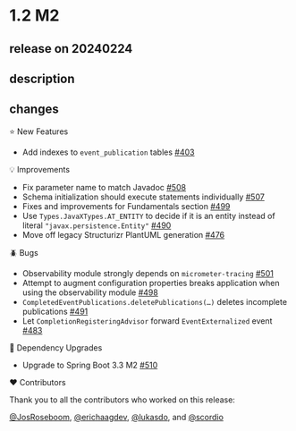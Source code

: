 # 1.2 M2

## release on 20240224

## description

## changes

⭐ New Features

* Add indexes to <code>event_publication</code> tables <a href="https://github.com/spring-projects/spring-modulith/issues/403" data-hovercard-type="issue" data-hovercard-url="/spring-projects/spring-modulith/issues/403/hovercard">#403</a>

💡 Improvements

* Fix parameter name to match Javadoc <a href="https://github.com/spring-projects/spring-modulith/pull/508" data-hovercard-type="pull_request" data-hovercard-url="/spring-projects/spring-modulith/pull/508/hovercard">#508</a>
* Schema initialization should execute statements individually <a href="https://github.com/spring-projects/spring-modulith/issues/507" data-hovercard-type="issue" data-hovercard-url="/spring-projects/spring-modulith/issues/507/hovercard">#507</a>
* Fixes and improvements for Fundamentals section <a href="https://github.com/spring-projects/spring-modulith/pull/499" data-hovercard-type="pull_request" data-hovercard-url="/spring-projects/spring-modulith/pull/499/hovercard">#499</a>
* Use <code>Types.JavaXTypes.AT\_ENTITY</code> to decide if it is an entity instead of literal <code>"javax.persistence.Entity"</code> <a href="https://github.com/spring-projects/spring-modulith/pull/490" data-hovercard-type="pull_request" data-hovercard-url="/spring-projects/spring-modulith/pull/490/hovercard">#490</a>
* Move off legacy Structurizr PlantUML generation <a href="https://github.com/spring-projects/spring-modulith/issues/476" data-hovercard-type="issue" data-hovercard-url="/spring-projects/spring-modulith/issues/476/hovercard">#476</a>

🪲 Bugs

* Observability module strongly depends on <code>micrometer-tracing</code> <a href="https://github.com/spring-projects/spring-modulith/issues/501" data-hovercard-type="issue" data-hovercard-url="/spring-projects/spring-modulith/issues/501/hovercard">#501</a>
* Attempt to augment configuration properties breaks application when using the observability module <a href="https://github.com/spring-projects/spring-modulith/issues/498" data-hovercard-type="issue" data-hovercard-url="/spring-projects/spring-modulith/issues/498/hovercard">#498</a>
* <code>CompletedEventPublications.deletePublications(…)</code> deletes incomplete publications <a href="https://github.com/spring-projects/spring-modulith/issues/491" data-hovercard-type="issue" data-hovercard-url="/spring-projects/spring-modulith/issues/491/hovercard">#491</a>
* Let <code>CompletionRegisteringAdvisor</code> forward <code>EventExternalized</code> event <a href="https://github.com/spring-projects/spring-modulith/issues/483" data-hovercard-type="issue" data-hovercard-url="/spring-projects/spring-modulith/issues/483/hovercard">#483</a>

🔨 Dependency Upgrades

* Upgrade to Spring Boot 3.3 M2 <a href="https://github.com/spring-projects/spring-modulith/issues/510" data-hovercard-type="issue" data-hovercard-url="/spring-projects/spring-modulith/issues/510/hovercard">#510</a>

❤️ Contributors

Thank you to all the contributors who worked on this release:

<a class="user-mention notranslate" data-hovercard-type="user" data-hovercard-url="/users/JosRoseboom/hovercard" data-octo-click="hovercard-link-click" data-octo-dimensions="link_type:self" href="https://github.com/JosRoseboom">@JosRoseboom</a>, <a class="user-mention notranslate" data-hovercard-type="user" data-hovercard-url="/users/erichaagdev/hovercard" data-octo-click="hovercard-link-click" data-octo-dimensions="link_type:self" href="https://github.com/erichaagdev">@erichaagdev</a>, <a class="user-mention notranslate" data-hovercard-type="user" data-hovercard-url="/users/lukasdo/hovercard" data-octo-click="hovercard-link-click" data-octo-dimensions="link_type:self" href="https://github.com/lukasdo">@lukasdo</a>, and <a class="user-mention notranslate" data-hovercard-type="user" data-hovercard-url="/users/scordio/hovercard" data-octo-click="hovercard-link-click" data-octo-dimensions="link_type:self" href="https://github.com/scordio">@scordio</a>

